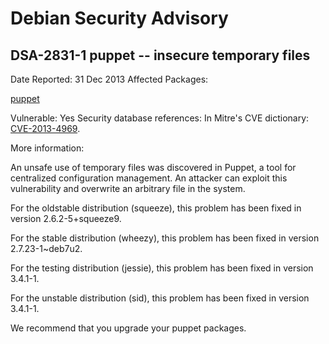 
Debian Security Advisory
========================


DSA-2831-1 puppet -- insecure temporary files
---------------------------------------------



Date Reported:
31 Dec 2013
Affected Packages:

[puppet](https://packages.debian.org/src:puppet)

Vulnerable:
Yes
Security database references:
In Mitre's CVE dictionary: [CVE-2013-4969](https://security-tracker.debian.org/tracker/CVE-2013-4969).  

More information:

An unsafe use of temporary files was discovered in Puppet, a tool for
centralized configuration management. An attacker can exploit this
vulnerability and overwrite an arbitrary file in the system.


For the oldstable distribution (squeeze), this problem has been fixed in
version 2.6.2-5+squeeze9.


For the stable distribution (wheezy), this problem has been fixed in
version 2.7.23-1~deb7u2.


For the testing distribution (jessie), this problem has been fixed in
version 3.4.1-1.


For the unstable distribution (sid), this problem has been fixed in
version 3.4.1-1.


We recommend that you upgrade your puppet packages.





